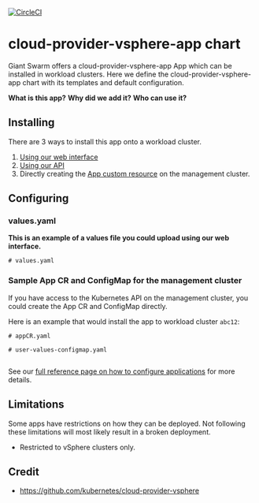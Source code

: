 [![CircleCI](https://circleci.com/gh/giantswarm/cloud-provider-vsphere-app-app.svg?style=shield)](https://circleci.com/gh/giantswarm/cloud-provider-vsphere-app-app)

# cloud-provider-vsphere-app chart

Giant Swarm offers a cloud-provider-vsphere-app App which can be installed in workload clusters.
Here we define the cloud-provider-vsphere-app chart with its templates and default configuration.

**What is this app?**
**Why did we add it?**
**Who can use it?**

## Installing

There are 3 ways to install this app onto a workload cluster.

1. [Using our web interface](https://docs.giantswarm.io/ui-api/web/app-platform/#installing-an-app)
2. [Using our API](https://docs.giantswarm.io/api/#operation/createClusterAppV5)
3. Directly creating the [App custom resource](https://docs.giantswarm.io/ui-api/management-api/crd/apps.application.giantswarm.io/) on the management cluster.

## Configuring

### values.yaml
**This is an example of a values file you could upload using our web interface.**
```
# values.yaml

```

### Sample App CR and ConfigMap for the management cluster
If you have access to the Kubernetes API on the management cluster, you could create
the App CR and ConfigMap directly.

Here is an example that would install the app to
workload cluster `abc12`:

```
# appCR.yaml

```

```
# user-values-configmap.yaml


```

See our [full reference page on how to configure applications](https://docs.giantswarm.io/app-platform/app-configuration/) for more details.

## Limitations

Some apps have restrictions on how they can be deployed.
Not following these limitations will most likely result in a broken deployment.

* Restricted to vSphere clusters only.

## Credit

* https://github.com/kubernetes/cloud-provider-vsphere
